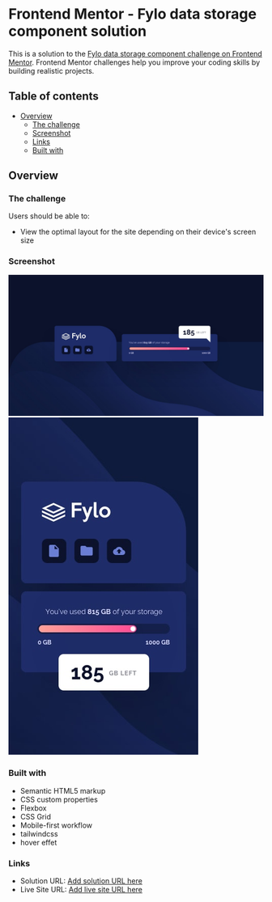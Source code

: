 # Frontend Mentor - Fylo data storage component solution

This is a solution to the [Fylo data storage component challenge on Frontend Mentor](https://www.frontendmentor.io/challenges/fylo-data-storage-component-1dZPRbV5n). Frontend Mentor challenges help you improve your coding skills by building realistic projects. 

## Table of contents

- [Overview](#overview)
  - [The challenge](#the-challenge)
  - [Screenshot](#screenshot)
  - [Links](#links)
  - [Built with](#built-with)

## Overview

### The challenge

Users should be able to:

- View the optimal layout for the site depending on their device's screen size

### Screenshot

![](./assets/design/desktop-design.jpg)
![](./assets/design/mobile-design.jpg)

### Built with

- Semantic HTML5 markup
- CSS custom properties
- Flexbox
- CSS Grid
- Mobile-first workflow
- tailwindcss
- hover effet

### Links

- Solution URL: [Add solution URL here](https://github.com/sourabh-yalagod/Fylo-date-storage-component/actions/runs/7193880332)
- Live Site URL: [Add live site URL here](https://sourabh-yalagod.github.io/Fylo-date-storage-component/)

